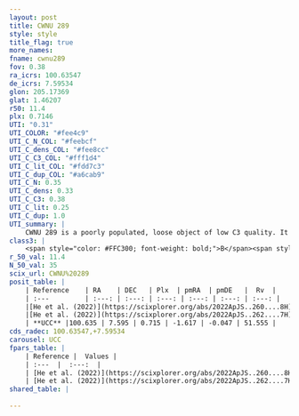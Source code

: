 ```yaml
---
layout: post
title: CWNU 289
style: style
title_flag: true
more_names: 
fname: cwnu289
fov: 0.38
ra_icrs: 100.63547
de_icrs: 7.59534
glon: 205.17369
glat: 1.46207
r50: 11.4
plx: 0.7146
UTI: "0.31"
UTI_COLOR: "#fee4c9"
UTI_C_N_COL: "#feebcf"
UTI_C_dens_COL: "#fee8cc"
UTI_C_C3_COL: "#fff1d4"
UTI_C_lit_COL: "#fdd7c3"
UTI_C_dup_COL: "#a6cab9"
UTI_C_N: 0.35
UTI_C_dens: 0.33
UTI_C_C3: 0.38
UTI_C_lit: 0.25
UTI_C_dup: 1.0
UTI_summary: |
    CWNU 289 is a poorly populated, loose object of low C3 quality. It was recently reported in the literature.
class3: |
    <span style="color: #FFC300; font-weight: bold;">B</span><span style="color: red; font-weight: bold;">C</span>
r_50_val: 11.4
N_50_val: 35
scix_url: CWNU%20289
posit_table: |
    | Reference    | RA    | DEC   | Plx  | pmRA  | pmDE   |  Rv  |
    | :---         | :---: | :---: | :---: | :---: | :---: | :---: |
    |[He et al. (2022)](https://scixplorer.org/abs/2022ApJS..260....8H) | 100.627 | 7.565 | 0.72 | -1.57 | 0.01 | -- |
    |[He et al. (2022)](https://scixplorer.org/abs/2022ApJS..262....7H) | 154.79 | -55.861 | 2.266 | -14.409 | 2.718 | -- |
    | **UCC** |100.635 | 7.595 | 0.715 | -1.617 | -0.047 | 51.555 | 
cds_radec: 100.63547,+7.59534
carousel: UCC
fpars_table: |
    | Reference |  Values |
    | :---  |  :---:  |
    | [He et al. (2022)](https://scixplorer.org/abs/2022ApJS..260....8H) | `AG=0.5, m-M=11.65, logAge=6.6, Z=0.004` |
    | [He et al. (2022)](https://scixplorer.org/abs/2022ApJS..262....7H) | `A0=0.3, logAge=7.55` |
shared_table: |
    
---
```


